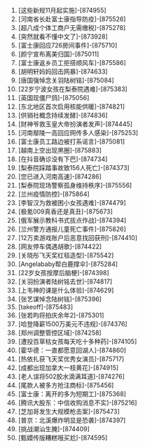 
1. [这些新规11月起实施]-[874955]
1. [河南省长赴富士康指导防疫]-[875526]
1. [超八成个体工商户无需缴税]-[875278]
1. [突然就看不懂中文了]-[873928]
1. [富士康回应726房间事件]-[875710]
1. [颜宁宣布离美归国]-[875011]
1. [富士康返乡员工拒搭顺风车]-[875586]
1. [胡明轩妈妈回击网暴]-[874633]
1. [唐国强悼念关羽陆树铭]-[875084]
1. [22岁宁波女孩在梨泰院遇难]-[875383]
1. [英国现僵尸鸽]-[875056]
1. [东北地区首次启用核能供暖]-[874821]
1. [供销社概念持续发酵]-[874836]
1. [财神爷救玉皇大帝扮演者发声]-[874445]
1. [河南鄢陵一高回应网传多人感染]-[875253]
1. [富士康员工路边被打系谣言]-[875081]
1. [越南上空出现黑圈]-[875883]
1. [在抖音确诊没有下巴]-[874734]
1. [梨泰院踩踏事故致156人死亡]-[874373]
1. [您已进入河南高速]-[874286]
1. [梨泰院现场警察孤身维持秩序]-[875556]
1. [兰州疫情防控]-[875864]
1. [李智汉为救被困小女孩遇难]-[874479]
1. [极氪009真香还是真丑]-[875673]
1. [俄军展示教科书式拔点作战]-[874394]
1. [兰州警方通报儿童死亡事件]-[875826]
1. [12万卖游戏账户后恶意找回获刑]-[874410]
1. [网友停车偶遇胡歌]-[874422]
1. [关晓彤飞天奖红毯造型]-[875542]
1. [Angelababy帮白鹿撑伞]-[875284]
1. [22岁女孩按摩后脑梗]-[874398]
1. [关羽扮演者陆树铭去世]-[874817]
1. [上韦神的课是什么体验]-[874629]
1. [张艺谋悼念陆树铭]-[875396]
1. [takeoff]-[875483]
1. [张若昀将拍庆余年2]-[875301]
1. [哈登降薪1500万美元不违规]-[874376]
1. [郑州调整管控区域]-[874258]
1. [遭投百草枯女孩每天吃十多种药]-[874105]
1. [霍华德：一直都愿意回湖人]-[874860]
1. [热依扎获飞天奖优秀女演员]-[875717]
1. [成都出现加拿大一枝黄花]-[874915]
1. [老人误将502胶水滴满耳道]-[874276]
1. [尾款人被多方抢注商标]-[875456]
1. [富士康：离开的多为短期工]-[875368]
1. [腾讯大股东：中信收购消息不实]-[875216]
1. [芝加哥发生大规模枪击案]-[875473]
1. [普京：北溪爆炸明显是恐袭]-[874397]
1. [挑战潮汕生腌]-[874409]
1. [甄嬛传版糟糕哦买尬]-[874595]